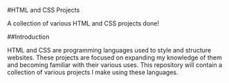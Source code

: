 #HTML and CSS Projects

A collection of various HTML and CSS projects done!

##Introduction

HTML and CSS are programming languages used to style and structure websites. These projects are focused on expanding my knowledge of them and becoming familiar with their various uses. This repository will contain a collection of various projects I make using these languages.

